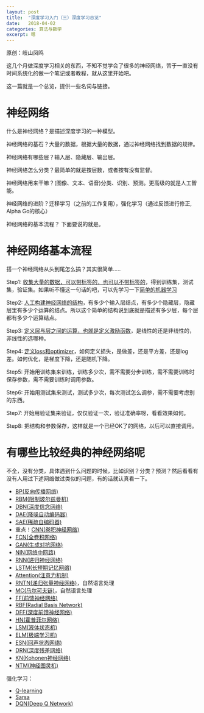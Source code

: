 ```yaml
---
layout: post
title:  "深度学习入门（三）深度学习总览"
date:   2018-04-02
categories: 算法与数学
excerpt: 嗯
---
```

原创：岐山凤鸣

这几个月做深度学习相关的东西，不知不觉学会了很多的神经网络，苦于一直没有时间系统化的做一个笔记或者教程，就从这里开始吧。

这一篇就是一个总览，提供一些名词与链接。


# 神经网络

什么是神经网络？是描述深度学习的一种模型。

神经网络的基石？大量的数据，根据大量的数据，通过神经网络找到数据的规律。

神经网络有哪些层？输入层、隐藏层、输出层。

神经网络怎么分类？最简单的就是按层数，或者按有没有监督。

神经网络用来干嘛？(图像、文本、语音)分类、识别、预测。更高级的就是人工智能。

神经网络的进阶？迁移学习（之前的工作复用），强化学习（通过反馈进行修正, Alpha Go的核心）

神经网络的基本流程？ 下面要说的就是。

# 神经网络基本流程

搭一个神经网络从头到尾怎么搞？其实很简单.....

Step1: [收集大量的数据，可以带标签的，也可以不带标签的](https://www.zhihu.com/question/53655758/answer/289133283)，得到训练集，测试集，验证集。如果听不懂这一句话的吧，可以先学习一下[简单的机器学习](https://search.bilibili.com/all?keyword=%E6%9C%BA%E5%99%A8%E5%AD%A6%E4%B9%A0&from_source=banner_search)

Step2: [人工构建神经网络的结构](https://blog.csdn.net/scutjy2015/article/details/74170794)，有多少个输入层结点，有多少个隐藏层，隐藏层里有多少个运算的结点。所以这个简单的结构说到底就是描述有多少层，每个层都有多少个运算结点。

Step3: [定义层与层之间的运算，也就是定义激励函数](https://www.zhihu.com/question/22334626)，是线性的还是非线性的，非线性的选哪种。

Step4: [定义loss和optimizer](https://zhuanlan.zhihu.com/p/27449596?utm_source=weibo&utm_medium=social)，如何定义损失，是做差，还是平方差，还是log差。如何优化，是梯度下降，还是随机下降。

Step5: 开始用训练集来训练，训练多少次，需不需要分步训练，需不需要训练时保存参数，需不需要训练时调用参数。

Step6: 开始用测试集来测试，测试多少次，每次测试怎么调参，需不需要考虑别的东西。

Step7: 开始用验证集来验证，仅仅验证一次，验证准确率呀，看看效果如何。

Step8: 把结构和参数保存，这样就是一个已经OK了的网络，以后可以直接调用。

# 有哪些比较经典的神经网络呢

不全，没有分类，具体遇到什么问题的时候，比如识别？分类？预测？然后看看有没有人用过下述网络做过类似的问题，有的话就认真看一下。

* [BP(反向传播网络)](https://www.cnblogs.com/charlotte77/p/5629865.html)
* [RBM(限制玻尔兹曼机)](https://blog.csdn.net/u013631121/article/details/76652647)
* [DBN(深度信念网络)](https://blog.csdn.net/u013631121/article/details/76794829)
* [DAE(降噪自动编码器)](https://blog.csdn.net/a819825294/article/details/53516980)
* [SAE(稀疏自编码器)](http://ufldl.stanford.edu/wiki/index.php/%E7%A8%80%E7%96%8F%E7%BC%96%E7%A0%81%E8%87%AA%E7%BC%96%E7%A0%81%E8%A1%A8%E8%BE%BE)
* 重点！[CNN(卷积神经网络)](http://ai.51cto.com/art/201711/558921.htm)
* [FCN(全卷积网络)](https://blog.csdn.net/xiaojiajia007/article/details/54944023)
* [GAN(生成对抗网络)](https://zhuanlan.zhihu.com/p/26994666)
* [NIN(网络中网路)](https://blog.csdn.net/app_12062011/article/details/62041254)
* [RNN(递归神经网络)](https://blog.csdn.net/app_12062011/article/details/54406225)
* [LSTM(长短期记忆网络)](https://blog.csdn.net/zdy0_2004/article/details/50044879)
* [Attention(注意力机制)](https://blog.csdn.net/joshuaxx316/article/details/70665388)
* [RNTN(递归张量神经网络)](http://www.docin.com/p-1333116488.html)，自然语言处理
* [MC(马尔可夫链)](http://xueshu.baidu.com/s?wd=paperuri:(ad7dd03041519a80c26bfd07d23347fd)&filter=sc_long_sign&sc_ks_para=q%3D%E7%A5%9E%E7%BB%8F%E7%BD%91%E7%BB%9C%E4%B8%8E%E5%8A%A0%E6%9D%83%E6%A8%A1%E7%B3%8A%E9%A9%AC%E5%B0%94%E5%8F%AF%E5%A4%AB%E9%93%BE%E7%9A%84%E7%BB%84%E5%90%88%E6%A8%A1%E5%9E%8B%E5%8F%8A%E5%85%B6%E5%BA%94%E7%94%A8&tn=SE_baiduxueshu_c1gjeupa&ie=utf-8&sc_us=4330322919583965684)，自然语言处理
* [FF(前馈神经网络)](https://blog.csdn.net/qsczse943062710/article/details/61912464?locationNum=9&fps=1)
* [RBF(Radial Basis Network)](https://blog.csdn.net/huang1024rui/article/details/51510611)
* [DFF(深度前馈神经网络)](https://blog.csdn.net/u012554092/article/details/77878532)
* [HN(霍普菲尔网络)](https://wenku.baidu.com/view/98e96190bb4cf7ec4bfed02a.html)
* [LSM(液体状态机)](http://www.doc88.com/p-1354935452730.html)
* [ELM(极端学习机)](https://wenku.baidu.com/view/aea2f74303d8ce2f00662369.html)
* [ESN(回声状态网络)](https://blog.csdn.net/zwqhehe/article/details/77025035?ABstrategy=codes_snippets_optimize_v4)
* [DRN(深度残差网络)](https://blog.csdn.net/diamonjoy_zone/article/details/70904212)
* [KN(Kohonen神经网络)](http://blog.sina.com.cn/s/blog_92d2c5e10102vava.html)
* [NTM(神经图灵机)](http://www.dengfanxin.cn/?p=60)

强化学习：

* [Q-learning](https://www.zhihu.com/question/26408259)
* [Sarsa](https://blog.csdn.net/panglinzhuo/article/details/72518045)
* [DQN(Deep Q Network)](https://blog.csdn.net/gongxiaojiu/article/details/73345808)
